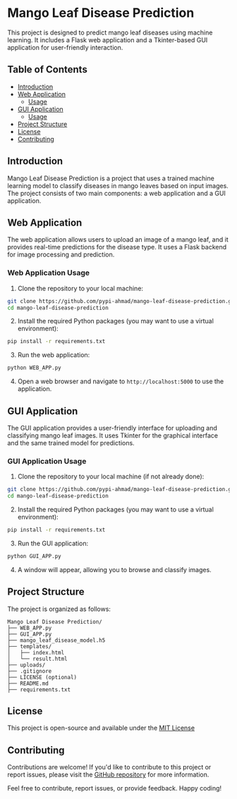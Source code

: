 # Mango Leaf Disease Prediction

This project is designed to predict mango leaf diseases using machine learning. It includes a Flask web application and a Tkinter-based GUI application for user-friendly interaction.

## Table of Contents
- [Introduction](#introduction)
- [Web Application](#web-application)
  - [Usage](#web-application-usage)
- [GUI Application](#gui-application)
  - [Usage](#gui-application-usage)
- [Project Structure](#project-structure)
- [License](#license)
- [Contributing](#contributing)

## Introduction

Mango Leaf Disease Prediction is a project that uses a trained machine learning model to classify diseases in mango leaves based on input images. The project consists of two main components: a web application and a GUI application.

## Web Application

The web application allows users to upload an image of a mango leaf, and it provides real-time predictions for the disease type. It uses a Flask backend for image processing and prediction.

### Web Application Usage

1. Clone the repository to your local machine:

```bash
git clone https://github.com/pypi-ahmad/mango-leaf-disease-prediction.git
cd mango-leaf-disease-prediction
```

2. Install the required Python packages (you may want to use a virtual environment):

```bash
pip install -r requirements.txt
```

3. Run the web application:

```bash
python WEB_APP.py
```

4. Open a web browser and navigate to `http://localhost:5000` to use the application.

## GUI Application

The GUI application provides a user-friendly interface for uploading and classifying mango leaf images. It uses Tkinter for the graphical interface and the same trained model for predictions.

### GUI Application Usage

1. Clone the repository to your local machine (if not already done):

```bash
git clone https://github.com/pypi-ahmad/mango-leaf-disease-prediction.git
cd mango-leaf-disease-prediction
```

2. Install the required Python packages (you may want to use a virtual environment):

```bash
pip install -r requirements.txt
```

3. Run the GUI application:

```bash
python GUI_APP.py
```

4. A window will appear, allowing you to browse and classify images.

## Project Structure

The project is organized as follows:

```
Mango Leaf Disease Prediction/
├── WEB_APP.py
├── GUI_APP.py
├── mango_leaf_disease_model.h5
├── templates/
│   ├── index.html
│   └── result.html
├── uploads/
├── .gitignore
├── LICENSE (optional)
├── README.md
├── requirements.txt
```

## License

This project is open-source and available under the [MIT License](LICENSE) 

## Contributing

Contributions are welcome! If you'd like to contribute to this project or report issues, please visit the [GitHub repository](https://github.com/pypi-ahmad/mango-leaf-disease-prediction) for more information.

Feel free to contribute, report issues, or provide feedback. Happy coding!
